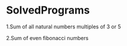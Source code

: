 # SolvedPrograms

1.Sum of all natural numbers multiples of 3 or 5

2.Sum of even fibonacci numbers
